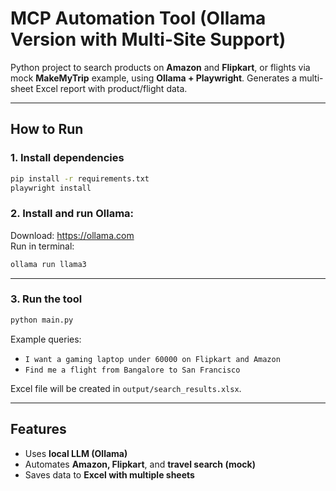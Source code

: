 # MCP Automation Tool (Ollama Version with Multi-Site Support)

Python project to search products on **Amazon** and **Flipkart**, or flights via mock **MakeMyTrip** example, using **Ollama + Playwright**. Generates a multi-sheet Excel report with product/flight data.

---

## How to Run

### 1. Install dependencies

```bash
pip install -r requirements.txt
playwright install
```

### 2. Install and run Ollama:

Download: https://ollama.com  
Run in terminal:

```bash
ollama run llama3
```

---

### 3. Run the tool

```bash
python main.py
```

Example queries:
- `I want a gaming laptop under 60000 on Flipkart and Amazon`
- `Find me a flight from Bangalore to San Francisco`

Excel file will be created in `output/search_results.xlsx`.

---

## Features

- Uses **local LLM (Ollama)**
- Automates **Amazon, Flipkart**, and **travel search (mock)**
- Saves data to **Excel with multiple sheets**
